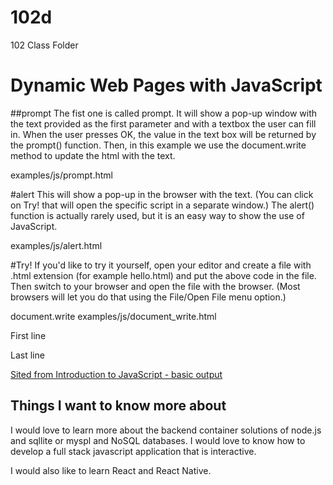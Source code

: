 # 102d
102 Class Folder

# Dynamic Web Pages with JavaScript

##prompt
The fist one is called prompt. It will show a pop-up window with the text provided as the first parameter and with a textbox the user can fill in. When the user presses OK, the value in the text box will be returned by the prompt() function. Then, in this example we use the document.write method to update the html with the text.

examples/js/prompt.html

<script>
 
var name = prompt("Your name:", "");
document.write("Hello ", name);
 
</script>

#alert
This will show a pop-up in the browser with the text. (You can click on Try! that will open the specific script in a separate window.) The alert() function is actually rarely used, but it is an easy way to show the use of JavaScript.

examples/js/alert.html

<script language="javascript">
 
alert("Hello World");
 
</script>
 
#Try!
If you'd like to try it yourself, open your editor and create a file with .html extension (for example hello.html) and put the above code in the file. Then switch to your browser and open the file with the browser. (Most browsers will let you do that using the File/Open File menu option.)

document.write
examples/js/document_write.html

First line
<script>
 
document.write("<h1>Hello World</h1>");
 
</script>
Last line
 
[Sited from Introduction to JavaScript - basic output](https://code-maven.com/introduction-to-javascript)


## Things I want to know more about

I would love to learn more about the backend container solutions of node.js and sqllite or myspl and NoSQL databases. I would love to know how to develop a full stack javascript application that is interactive. 

I would also like to learn React and React Native. 
